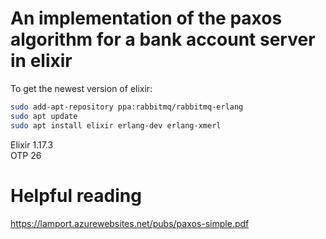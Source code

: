 # An implementation of the paxos algorithm for a bank account server in elixir 

To get the newest version of elixir:  
```bash
sudo add-apt-repository ppa:rabbitmq/rabbitmq-erlang
sudo apt update
sudo apt install elixir erlang-dev erlang-xmerl
```
Elixir  1.17.3  
OTP 26

# Helpful reading
https://lamport.azurewebsites.net/pubs/paxos-simple.pdf
